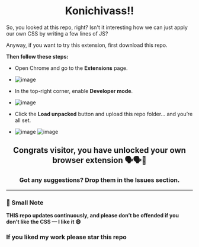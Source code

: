 <h1 align="center">Konichivass!!</h1>

So, you looked at this repo, right? Isn't it interesting how we can just apply our own CSS by writing a few lines of JS?

Anyway, if you want to try this extension, first download this repo.

**Then follow these steps:**
- Open Chrome and go to the **Extensions** page.
- ![image](https://github.com/user-attachments/assets/9cf39eb2-cc61-4186-8df0-019ff426fd58)
- In the top-right corner, enable **Developer mode**.
- ![image](https://github.com/user-attachments/assets/44f846d0-99df-4b9e-b30e-45e3a174afb0)

- Click the **Load unpacked** button and upload this repo folder... and you’re all set.
- ![image](https://github.com/user-attachments/assets/3caa3f87-0964-4bb4-9c3c-365843dd0195)
![image](https://github.com/user-attachments/assets/a73758c3-9d0c-468d-9ed6-8460b84f7f21)

<h2 align="center">Congrats visitor, you have unlocked your own browser extension 🗣️🗣️🎊</h2>

<h3 align="center">Got any suggestions? Drop them in the Issues section.</h3>

---

### 📝 Small Note

**THIS repo updates continuously, and please don’t be offended if you don’t like the CSS — I like it 😄**
<h3>If you liked my work please star this repo</h3>
